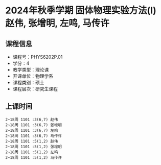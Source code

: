 # 2024年秋季学期 固体物理实验方法(I) 赵伟, 张增明, 左鸣, 马传许






## 课程信息

- 课程号：PHYS6202P.01
- 学分：4
- 教学类型：理论课
- 开课单位：物理学系
- 课程类别：硕士
- 课程层次：研究生课程

## 上课时间

```
2~18周 1101 :3(6,7) 赵伟
2~18周 1101 :3(6,7) 张增明
2~18周 1101 :3(6,7) 左鸣
2~18周 1101 :3(6,7) 马传许
2~18周 1101 :5(1,2) 赵伟
2~18周 1101 :5(1,2) 张增明
2~18周 1101 :5(1,2) 左鸣
2~18周 1101 :5(1,2) 马传许
```

